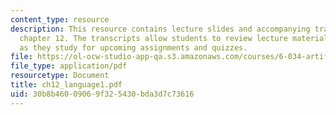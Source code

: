```yaml
---
content_type: resource
description: This resource contains lecture slides and accompanying transcripts for
  chapter 12. The transcripts allow students to review lecture material in detail
  as they study for upcoming assignments and quizzes.
file: https://ol-ocw-studio-app-qa.s3.amazonaws.com/courses/6-034-artificial-intelligence-spring-2005/30b8b46009069f325430bda3d7c73616_ch12_language1.pdf
file_type: application/pdf
resourcetype: Document
title: ch12_language1.pdf
uid: 30b8b460-0906-9f32-5430-bda3d7c73616
---
```

